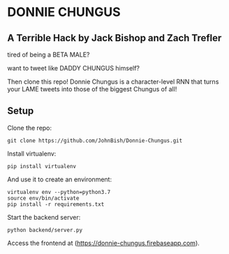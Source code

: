 # DONNIE CHUNGUS
## A Terrible Hack by Jack Bishop and Zach Trefler

tired of being a BETA MALE? 

want to tweet like DADDY CHUNGUS himself?

Then clone this repo! Donnie Chungus is a character-level RNN that turns your LAME tweets into those of the biggest Chungus of all!

## Setup
Clone the repo:

`git clone https://github.com/JohnBish/Donnie-Chungus.git`

Install virtualenv:

`pip install virtualenv`

And use it to create an environment:

````
virtualenv env --python=python3.7
source env/bin/activate
pip install -r requirements.txt
````

Start the backend server:

`python backend/server.py`

Access the frontend at (https://donnie-chungus.firebaseapp.com).
